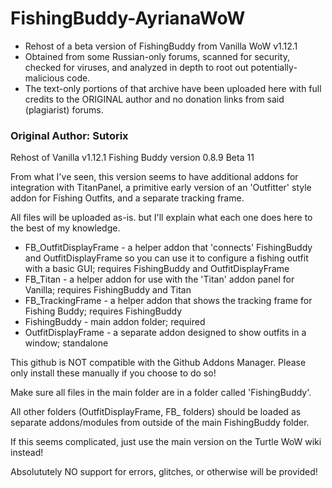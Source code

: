 # FishingBuddy-AyrianaWoW
+ Rehost of a beta version of FishingBuddy from Vanilla WoW v1.12.1
+ Obtained from some Russian-only forums, scanned for security, checked for viruses, and analyzed in depth to root out potentially-malicious code.
+ The text-only portions of that archive have been uploaded here with full credits to the ORIGINAL author and no donation links from said (plagiarist) forums.

### Original Author: Sutorix

Rehost of Vanilla v1.12.1 Fishing Buddy version 0.8.9 Beta 11

From what I've seen, this version seems to have additional addons for integration with TitanPanel, a primitive early version of an 'Outfitter' style addon for Fishing Outfits, and a separate tracking frame.

All files will be uploaded as-is. but I'll explain what each one does here to the best of my knowledge.

+ FB_OutfitDisplayFrame - a helper addon that 'connects' FishingBuddy and OutfitDisplayFrame so you can use it to configure a fishing outfit with a basic GUI; requires FishingBuddy and OutfitDisplayFrame
+ FB_Titan - a helper addon for use with the 'Titan' addon panel for Vanilla; requires FishingBuddy and Titan
+ FB_TrackingFrame - a helper addon that shows the tracking frame for Fishing Buddy; requires FishingBuddy
+ FishingBuddy - main addon folder; required
+ OutfitDisplayFrame - a separate addon designed to show outfits in a window; standalone

This github is NOT compatible with the Github Addons Manager.  Please only install these manually if you choose to do so!

Make sure all files in the main folder are in a folder called 'FishingBuddy'.

All other folders (OutfitDisplayFrame, FB_ folders) should be loaded as separate addons/modules from outside of the main FishingBuddy folder.

If this seems complicated, just use the main version on the Turtle WoW wiki instead!

Absolututely NO support for errors, glitches, or otherwise will be provided!
